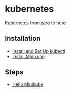 # kubernetes

Kubernetes from zero to hero

## Installation

- [Install and Set Up kubectl](https://kubernetes.io/docs/tasks/tools/install-kubectl/#install-kubectl-on-linux)
- [Install Minikube](https://kubernetes.io/docs/tasks/tools/install-minikube/)

## Steps

- [Hello Minikube](./hello_minikube)
